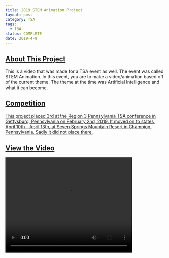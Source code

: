 ```yaml
---
title: 2019 STEM Animation Project
layout: post
category: TSA
tags: 
  - TSA
status: COMPLETE
date: 2019-4-9
---
```


## <u>About This Project</u>

This is a video that was made for a TSA event as well.  The event was called STEM Animation.  In this event, you are to make a video/animation based off of the current theme.  The theme at the time was Artificial Intelligence and what it can become.

## <u>Competition<u>

This project placed 3rd at the Region 3 Pennsylvania TSA conference in Gettysburg, Pennsylvania on February 2nd, 2019.  It moved on to states, April 10th - April 13th, at Seven Springs Mountain Resort in Champion, Pennsylvania. Sadly it did not place there.

## <u>View the Video</u>

<video width="400" height="300" controls>
  <source src="https://www.bradykondek.ga/videos/2019-stem-animation.mp4" type="video/mp4">
  Your browser does not support displaying videos through HTML.
</video>

